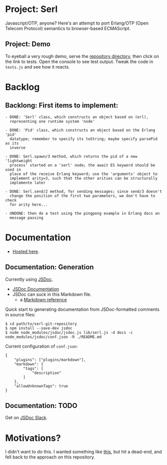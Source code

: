 # Project: Serl

Javascript/OTP, anyone? Here's an attempt to port Erlang/OTP (Open Telecom Protocol) semantics to browser-based ECMAScript.

## Project: Demo

To eyeball a very rough demo, serve the [repository
directory](https://github.com/jerng/serl), then click on the link to tests. Open
the console to see test output. Tweak the code in `tests.js` and see how it
reacts.

# Backlog

## Backlong: First items to implement:

    - DONE: 'Serl' class, which constructs an object based on (erl),
      representing one runtime system 'node'
    
    - DONE: 'Pid' class, which constructs an object based on the Erlang 'pid'
      datatype; remember to specify its toString; maybe specify parsePid as its
      inverse

    - DONE: Serl.spawn/3 method, which returns the pid of a new 'lightweight
      process' started on a 'serl' node; the await ES keyword should be used in
      place of the receive Erlang keyword; use the 'arguments' object to
      implement arity=3, such that the other arities can be structurally
      implemente later

    - DONE: Serl.send/2 method, for sending messages; since send/3 doesn't
      change the position of the first two parameters, we don't have to check
      for arity here...

    - UNDONE: then do a test using the pingpong example in Erlang docs on
      message passing

# Documentation

-  [Hosted here](https://jerng.github.io/serl/).

## Documentation: Generation

Currently using [JSDoc](https://www.npmjs.com/package/jsdoc). 
* [JSDoc Documentation](https://jsdoc.app)
* JSDoc can suck in this Markdown file.
  * a [Markdown reference](https://en.support.wordpress.com/markdown-quick-reference/)

Quick start to generating documentation from JSDoc-formatted comments in source files:

```
$ cd path/to/serl-git-repository
$ npm install --save-dev jsdoc
$ node node_modules/jsdoc/jsdoc.js lib/serl.js -d docs -c node_modules/jsdoc/conf.json -R ./README.md
```
Current configuration of `conf.json`:
```
{
    "plugins": ["plugins/markdown"],
    "markdown": {
        "tags": [
            "description"
        ]
    },
    "allowUnknownTags": true
}
```

## Documentation: TODO

Get on [JSDoc Slack](https://jsdoc-slack.appspot.com/).

# Motivations?

I didn't want to do this. I wanted something like
[this](https://github.com/jerng/justjsf#versions-current-branch), but hit a
dead-end, and fell back to the approach on this repository.
